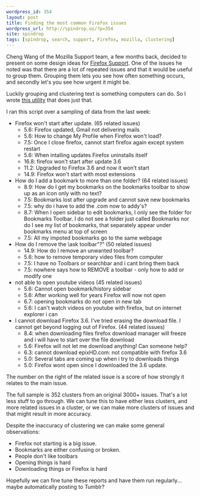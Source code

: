 ```yaml
---
wordpress_id: 354
layout: post
title: Finding the most common Firefox issues
wordpress_url: http://spindrop.us/?p=354
site: spindrop
tags: [spindrop, search, support, Firefox, mozilla, clustering]
---
```

[f]: http://support.mozilla.com/en-US/kb/
[g]: http://github.com/davedash/SUMO-issues

Cheng Wang of the Mozilla Support team, a few months back, decided to present on some design ideas for [Firefox Support][f].  One of the issues he noted was that there are a lot of repeated issues and that it would be useful to group them.  Grouping them lets you see how often something occurs, and secondly let's you see how urgent it might be.

Luckily grouping and clustering text is something computers can do.  So I wrote [this utility][g] that does just that.

I ran this script over a sampling of data from the last week:

* Firefox won't start after update. (65 related issues)
   *  5.6:  Firefox updated, Gmail not delivering mails
   *  5.6:  How to change My Profile when Firefox won't load?
   *  7.5:  Once I close firefox, cannot start firefox again except system restart
   *  5.6:  When intalling updates Firefox uninstalls itself
   *  16.8:  firefox won't start after update 3.6
   *  11.2:  Upgraded to Firefox 3.6 and now it won't start
   *  14.9:  Firefox won't start with most extensions
* How do I add a bookmark to more than one folder? (64 related issues)
   *  8.9:  How do I get my bookmarks on the bookmarks toolbar to show up as an icon only with no text?
   *  7.5:  Bookmarks lost after upgrade and cannot save new bookmarks
   *  7.5:  why do i have to add the .com now to addy's?
   *  8.7:  When I open sidebar to edit bookmarks, I only see the folder for Bookmarks Toolbar. I do not see a folder just called Bookmarks nor do I see my list of bookmarks, that separately appear under bookmarks menu at top of screen
   *  7.5:  All my impoted bookmarks go to the same webpage
* How do I remove the \ask toolbar\"?" (50 related issues)
   *  14.9:  How do I remove an unwanted toolbar?
   *  5.6:  how to remove temporary video files from computer
   *  7.5:  I have no Toolbars or searchbar and i cant bring them back
   *  7.5:  nowhere says how to REMOVE a toolbar - only how to add or modify one
* not able to open youtube videos (45 related issues)
   *  5.6:  Cannot open bookmark/history sidebar
   *  5.6:  After working well for years Firefox will now not open
   *  6.7:  opening bookmarks do not open in new tab
   *  5.6:  I can't watch videos on youtube with firefox, but on internet explorer i can
* I cannot download Firefox 3.6.  I've tried erasing the download file.  I cannot get beyond logging out of Firefox. (44 related issues)
   *  8.4:  when downloading files firefox download manager will freeze and i will have to start over the file download
   *  5.6:  Firefox will not let me download anything! Can someone help?
   *  6.3:  cannot download epixHD.com: not compatible with firefox 3.6
   *  5.0:  Several tabs are coming up when i try to downloads things
   *  5.0:  Firefox wont open since I downloaded the 3.6 update.

The number on the right of the related issue is a score of how strongly it relates to the main issue.

The full sample is 352 clusters from an original 3000+ issues.  That's a lot less stuff to go through.  We can tune this to have either less clusters, and more related issues in a cluster, or we can make more clusters of issues and that might result in more accuracy.

Despite the inaccuracy of clustering we can make some general observations:

* Firefox not starting is a big issue.
* Bookmarks are either confusing or broken.
* People don't like toolbars
* Opening things is hard
* Downloading things or Firefox is hard

Hopefully we can fine tune these reports and have them run regularly... maybe automatically posting to Tumblr?
